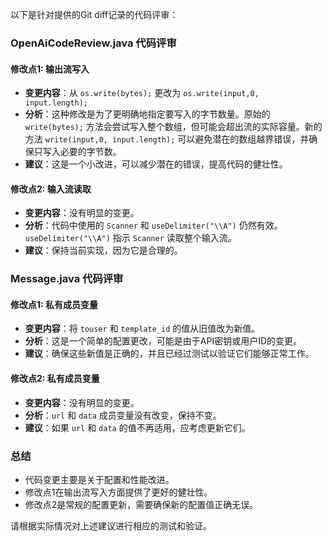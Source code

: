 以下是针对提供的Git diff记录的代码评审：

### OpenAiCodeReview.java 代码评审

#### 修改点1: 输出流写入
- **变更内容**：从 `os.write(bytes);` 更改为 `os.write(input,0, input.length);`
- **分析**：这种修改是为了更明确地指定要写入的字节数量。原始的 `write(bytes);` 方法会尝试写入整个数组，但可能会超出流的实际容量。新的方法 `write(input,0, input.length);` 可以避免潜在的数组越界错误，并确保只写入必要的字节数。
- **建议**：这是一个小改进，可以减少潜在的错误，提高代码的健壮性。

#### 修改点2: 输入流读取
- **变更内容**：没有明显的变更。
- **分析**：代码中使用的 `Scanner` 和 `useDelimiter("\\A")` 仍然有效。`useDelimiter("\\A")` 指示 `Scanner` 读取整个输入流。
- **建议**：保持当前实现，因为它是合理的。

### Message.java 代码评审

#### 修改点1: 私有成员变量
- **变更内容**：将 `touser` 和 `template_id` 的值从旧值改为新值。
- **分析**：这是一个简单的配置更改，可能是由于API密钥或用户ID的变更。
- **建议**：确保这些新值是正确的，并且已经过测试以验证它们能够正常工作。

#### 修改点2: 私有成员变量
- **变更内容**：没有明显的变更。
- **分析**：`url` 和 `data` 成员变量没有改变，保持不变。
- **建议**：如果 `url` 和 `data` 的值不再适用，应考虑更新它们。

### 总结
- 代码变更主要是关于配置和性能改进。
- 修改点1在输出流写入方面提供了更好的健壮性。
- 修改点2是常规的配置更新，需要确保新的配置值正确无误。

请根据实际情况对上述建议进行相应的测试和验证。